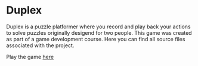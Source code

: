 # Duplex
Duplex is a puzzle platformer where you record and play back your actions to solve puzzles originally desigend for two people. This game was created as part of a game development course. Here you can find all source files associated with the project.

Play the game [here](https://swegg4n.itch.io/duplex)  

